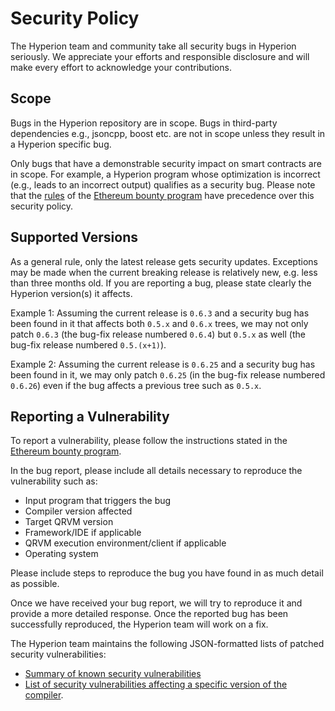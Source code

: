 # Security Policy

The Hyperion team and community take all security bugs in Hyperion seriously.
We appreciate your efforts and responsible disclosure and will make every effort to acknowledge your contributions.

## Scope

Bugs in the Hyperion repository are in scope.
Bugs in third-party dependencies e.g., jsoncpp, boost etc. are not in scope unless they result in a Hyperion specific bug.

Only bugs that have a demonstrable security impact on smart contracts are in scope.
For example, a Hyperion program whose optimization is incorrect (e.g., leads to an incorrect output) qualifies as a security bug.
Please note that the [rules][2] of the [Ethereum bounty program][1] have precedence over this security policy.

## Supported Versions

As a general rule, only the latest release gets security updates.
Exceptions may be made when the current breaking release is relatively new, e.g. less than three months old.
If you are reporting a bug, please state clearly the Hyperion version(s) it affects.

Example 1: Assuming the current release is `0.6.3` and a security bug has been found in it that affects both `0.5.x` and `0.6.x` trees, we may not only patch `0.6.3` (the bug-fix release numbered `0.6.4`) but `0.5.x` as well (the bug-fix release numbered `0.5.(x+1)`).

Example 2: Assuming the current release is `0.6.25` and a security bug has been found in it, we may only patch `0.6.25` (in the bug-fix release numbered `0.6.26`) even if the bug affects a previous tree such as `0.5.x`.

## Reporting a Vulnerability

To report a vulnerability, please follow the instructions stated in the [Ethereum bounty program][1].

In the bug report, please include all details necessary to reproduce the vulnerability such as:

- Input program that triggers the bug
- Compiler version affected
- Target QRVM version
- Framework/IDE if applicable
- QRVM execution environment/client if applicable
- Operating system

Please include steps to reproduce the bug you have found in as much detail as possible.

Once we have received your bug report, we will try to reproduce it and provide a more detailed response.
Once the reported bug has been successfully reproduced, the Hyperion team will work on a fix.

The Hyperion team maintains the following JSON-formatted lists of patched security vulnerabilities:

- [Summary of known security vulnerabilities][3]
- [List of security vulnerabilities affecting a specific version of the compiler][4].


[1]: https://bounty.ethereum.org/
[2]: https://bounty.ethereum.org/#rules
[3]: https://docs.soliditylang.org/en/develop/bugs.html
[4]: https://github.com/theQRL/hyperion/blob/develop/docs/bugs_by_version.json
